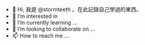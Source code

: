 - 👋 Hi, 我是 @stormteeth 。在此記錄自己學過的東西。
- 👀 I’m interested in 
- 🌱 I’m currently learning ...
- 💞️ I’m looking to collaborate on ...
- 📫 How to reach me ...

<!---
stormteeth/stormteeth is a ✨ special ✨ repository because its `README.md` (this file) appears on your GitHub profile.
You can click the Preview link to take a look at your changes.
--->
